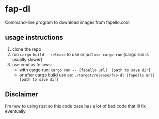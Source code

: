 # fap-dl

Command-line program to download images from fapello.com

## usage instructions

1. clone the repo 
2. run `cargo build --release` to use or just `use cargo run` (cargo run is usually slower)
3. use cmd as follows: 
    - with cargo run:
        `cargo run -- [fapello url]  [path to save dir]`
    - or after cargo build use as:
        `./target/release/fap-dl [fapello url] [path to save dir] `


## Disclaimer
i'm new to using rust so this code base has a lot of bad code that ill fix eventually. 
